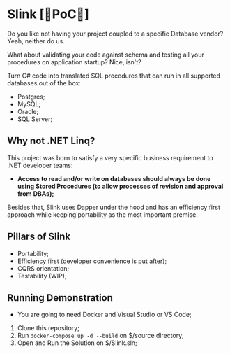 # Slink [🚧PoC🚧]

Do you like not having your project coupled to a specific Database vendor? Yeah, neither do us.

What about validating your code against schema and testing all your procedures on application startup? Nice, isn't?

Turn C# code into translated SQL procedures that can run in all supported databases out of the box:

- Postgres;
- MySQL;
- Oracle;
- SQL Server;

## Why not .NET Linq?

This project was born to satisfy a very specific business requirement to .NET developer teams:

- **Access to read and/or write on databases should always be done using Stored Procedures (to allow processes of revision and approval from DBAs);**

Besides that, Slink uses Dapper under the hood and has an efficiency first approach while keeping portability as the most important premise.

## Pillars of Slink

- Portability;
- Efficiency first (developer convenience is put after);
- CQRS orientation;
- Testability (WIP);

## Running Demonstration

- You are going to need Docker and Visual Studio or VS Code;

1. Clone this repository;
2. Run `docker-compose up -d --build` on $/source directory;
3. Open and Run the Solution on $/Slink.sln;

